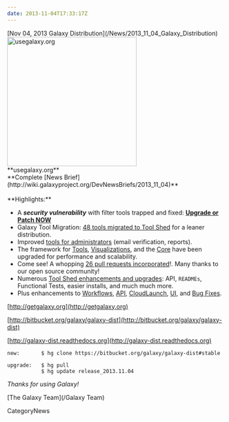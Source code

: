 ```yaml
---
date: 2013-11-04T17:33:17Z
---
```

<div class='newsItemHeader'>[Nov 04, 2013 Galaxy Distribution](/News/2013_11_04_Galaxy_Distribution)</div>

<div class='right'>
<a href='/http:usegalaxy.org'><img src='/Images/NewsGraphics/2013_11_04_usegalaxy.org.jpg' alt='usegalaxy.org' width=300 /></a><br />**usegalaxy.org**</div>
**Complete [News Brief](http://wiki.galaxyproject.org/DevNewsBriefs/2013_11_04)**
<br />
<br />
**Highlights:**

* A ***security vulnerability*** with filter tools trapped and fixed: **[Upgrade or Patch NOW](http://wiki.galaxyproject.org/DevNewsBriefs/2013_11_04#Security_Fix_NOW)**
* Galaxy Tool Migration: [48 tools migrated to Tool Shed](http://wiki.galaxyproject.org/DevNewsBriefs/2013_11_04#New_Tool_Migrations) for a leaner distribution.
* Improved [tools for administrators](http://wiki.galaxyproject.org/DevNewsBriefs/2013_11_04#Admin) (email verification, reports).
* The framework for [Tools](http://wiki.galaxyproject.org/DevNewsBriefs/2013_11_04#Tools), [Visualizations](http://wiki.galaxyproject.org/DevNewsBriefs/2013_11_04#Visualizations), and the [Core](http://wiki.galaxyproject.org/DevNewsBriefs/2013_11_04#Core) have been upgraded for performance and scalability. 
* Come see! A whopping [26 pull requests incorporated](http://wiki.galaxyproject.org/DevNewsBriefs/2013_11_04#Pull_Requests_Merged)!. Many thanks to our open source community!
* Numerous [Tool Shed enhancements and upgrades](http://wiki.galaxyproject.org/DevNewsBriefs/2013_11_04#Tool_Shed): API, `READMEs`, Functional Tests, easier installs, and much much more.
* Plus enhancements to [Workflows](http://wiki.galaxyproject.org/DevNewsBriefs/2013_11_04#Workflows), [API](http://wiki.galaxyproject.org/DevNewsBriefs/2013_11_04#API), [CloudLaunch](http://wiki.galaxyproject.org/DevNewsBriefs/2013_11_04#CloudLaunch), [UI](http://wiki.galaxyproject.org/DevNewsBriefs/2013_11_04#UI), and [Bug Fixes](http://wiki.galaxyproject.org/DevNewsBriefs/2013_11_04#Bug_Fixes).

[http://getgalaxy.org](http://getgalaxy.org)

[http://bitbucket.org/galaxy/galaxy-dist](http://bitbucket.org/galaxy/galaxy-dist)

[http://galaxy-dist.readthedocs.org](http://galaxy-dist.readthedocs.org)

```
new:       $ hg clone https://bitbucket.org/galaxy/galaxy-dist#stable

upgrade:   $ hg pull 
           $ hg update release_2013.11.04
```


*Thanks for using Galaxy!*

[The Galaxy Team](/Galaxy Team)


CategoryNews
